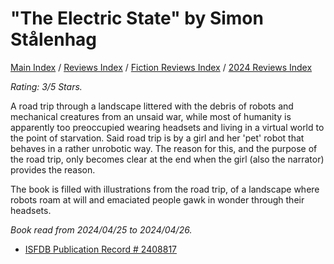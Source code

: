 # "The Electric State" by Simon Stålenhag

[Main Index](../../../README.md) / [Reviews Index](../../README.md) / [Fiction Reviews Index](../README.md) / [2024 Reviews Index](README.md)

*Rating: 3/5 Stars.*

A road trip through a landscape littered with the debris of robots and mechanical creatures from an unsaid war, while most of humanity is apparently too preoccupied wearing headsets and living in a virtual world to the point of starvation. Said road trip is by a girl and her 'pet' robot that behaves in a rather unrobotic way. The reason for this, and the purpose of the road trip, only becomes clear at the end when the girl (also the narrator) provides the reason.

The book is filled with illustrations from the road trip, of a landscape where robots roam at will and emaciated people gawk in wonder through their headsets.

*Book read from 2024/04/25 to 2024/04/26.*

- [ISFDB Publication Record # 2408817](https://www.isfdb.org/cgi-bin/title.cgi?2408817)
